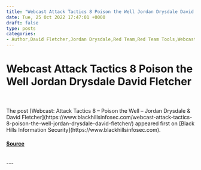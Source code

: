 ```yaml
---
title: "Webcast Attack Tactics 8 Poison the Well Jordan Drysdale David Fletcher"
date: Tue, 25 Oct 2022 17:47:01 +0000
draft: false
type: posts
categories: 
- Author,David Fletcher,Jordan Drysdale,Red Team,Red Team Tools,Webcasts
---
```

# Webcast Attack Tactics 8 Poison the Well Jordan Drysdale David Fletcher

<br/>

<br/>
The post [Webcast: Attack Tactics 8 – Poison the Well – Jordan Drysdale & David Fletcher](https://www.blackhillsinfosec.com/webcast-attack-tactics-8-poison-the-well-jordan-drysdale-david-fletcher/) appeared first on [Black Hills Information Security](https://www.blackhillsinfosec.com).

#### [Source](https://www.blackhillsinfosec.com/webcast-attack-tactics-8-poison-the-well-jordan-drysdale-david-fletcher/)

<br/>
---
